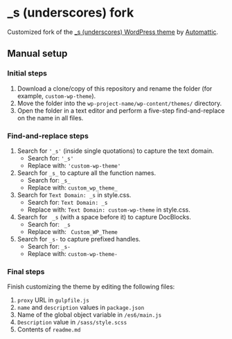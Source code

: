 # _s (underscores) fork

Customized fork of the [_s (underscores) WordPress theme][underscores-theme] by [Automattic][automattic].

## Manual setup

### Initial steps

1. Download a clone/copy of this repository and rename the folder (for example, `custom-wp-theme`).
1. Move the folder into the `wp-project-name/wp-content/themes/` directory.
1. Open the folder in a text editor and perform a five-step find-and-replace on the name in all files.

### Find-and-replace steps

1. Search for `'_s'` (inside single quotations) to capture the text domain.
	* Search for: `'_s'`
	* Replace with: `'custom-wp-theme'`
1. Search for `_s_` to capture all the function names.
	* Search for: `_s_`
	* Replace with: `custom_wp_theme_`
1. Search for `Text Domain: _s` in style.css.
	* Search for: `Text Domain: _s`
	* Replace with: `Text Domain: custom-wp-theme` in style.css.
1. Search for <code>&nbsp;\_s</code> (with a space before it) to capture DocBlocks.
	* Search for: <code>&nbsp;\_s</code>
	* Replace with: <code>&nbsp;Custom_WP_Theme</code>
1. Search for `_s-` to capture prefixed handles.
	* Search for: `_s-`
	* Replace with: `custom-wp-theme-`

### Final steps

Finish customizing the theme by editing the following files:

1. `proxy` URL in `gulpfile.js`
1. `name` and `description` values in `package.json`
1. Name of the global object variable in `/es6/main.js`
1. `Description` value in `/sass/style.scss`
1. Contents of `readme.md`

[underscores-theme]: https://github.com/Automattic/_s
[automattic]: https://automattic.com
